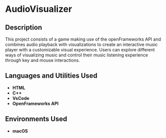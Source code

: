 <h1>AudioVisualizer</h1>

<h2>Description</h2>
This project consists of a game making use of the openFrameworks API and combines audio playback with visualizations to create an interactive music player with a customizable visual experience. Users can explore different ways of visualizing music and control their music listening experience through key and mouse interactions.
<br />


<h2>Languages and Utilities Used</h2>

- <b>HTML</b> 
- <b>C++</b>
- <b>VsCode</b>
- <b>OpenFrameworks API</b>


<h2>Environments Used </h2>

- <b>macOS</b> 



<!--
 ```diff
- text in red
+ text in green
! text in orange
# text in gray
@@ text in purple (and bold)@@
```
--!>
